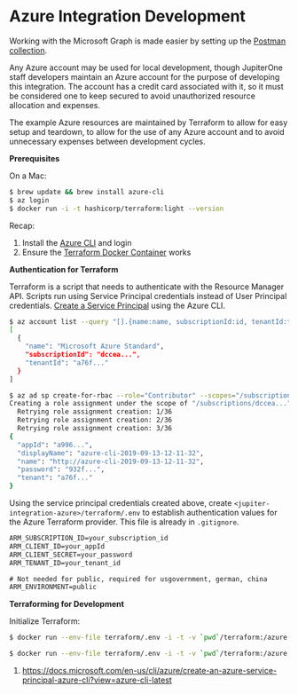 # Azure Integration Development

Working with the Microsoft Graph is made easier by setting up the [Postman
collection][1].

[1]: https://docs.microsoft.com/en-us/graph/use-postman?view=graph-rest-1.0

Any Azure account may be used for local development, though JupiterOne staff
developers maintain an Azure account for the purpose of developing this
integration. The account has a credit card associated with it, so it must be
considered one to keep secured to avoid unauthorized resource allocation and
expenses.

The example Azure resources are maintained by Terraform to allow for easy setup
and teardown, to allow for the use of any Azure account and to avoid unnecessary
expenses between development cycles.

**Prerequisites**

On a Mac:

```sh
$ brew update && brew install azure-cli
$ az login
$ docker run -i -t hashicorp/terraform:light --version
```

Recap:

1. Install the [Azure CLI](https://docs.microsoft.com/en-us/cli/azure/) and
   login
1. Ensure the
   [Terraform Docker Container](https://hub.docker.com/r/hashicorp/terraform/)
   works

**Authentication for Terraform**

Terraform is a script that needs to authenticate with the Resource Manager API.
Scripts run using Service Principal credentials instead of User Principal
credentials. [Create a Service Principal][1] using the Azure CLI.

```sh
$ az account list --query "[].{name:name, subscriptionId:id, tenantId:tenantId}"
[
  {
    "name": "Microsoft Azure Standard",
    "subscriptionId": "dccea...",
    "tenantId": "a76f..."
  }
]

$ az ad sp create-for-rbac --role="Contributor" --scopes="/subscriptions/dccea..."
Creating a role assignment under the scope of "/subscriptions/dccea..."
  Retrying role assignment creation: 1/36
  Retrying role assignment creation: 2/36
  Retrying role assignment creation: 3/36
{
  "appId": "a996...",
  "displayName": "azure-cli-2019-09-13-12-11-32",
  "name": "http://azure-cli-2019-09-13-12-11-32",
  "password": "932f...",
  "tenant": "a76f..."
}
```

Using the service principal credentials created above, create
`<jupiter-integration-azure>/terraform/.env` to establish authentication values
for the Azure Terraform provider. This file is already in `.gitignore`.

```txt
ARM_SUBSCRIPTION_ID=your_subscription_id
ARM_CLIENT_ID=your_appId
ARM_CLIENT_SECRET=your_password
ARM_TENANT_ID=your_tenant_id

# Not needed for public, required for usgovernment, german, china
ARM_ENVIRONMENT=public
```

**Terraforming for Development**

Initialize Terraform:

```sh
$ docker run --env-file terraform/.env -i -t -v `pwd`/terraform:/azure -w /azure hashicorp/terraform:light init
```

```sh
$ docker run --env-file terraform/.env -i -t -v `pwd`/terraform:/azure -w /azure hashicorp/terraform:light plan
```

1. https://docs.microsoft.com/en-us/cli/azure/create-an-azure-service-principal-azure-cli?view=azure-cli-latest
